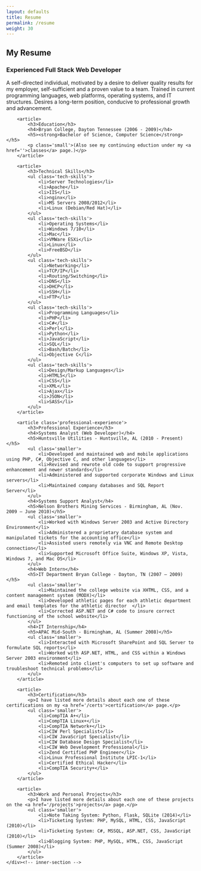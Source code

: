 ```yaml
---
layout: defaults
title: Resume
permalink: /resume
weight: 30
---
```


<section>
    <div class='inner-section'>
        <h2>My Resume</h2>
        <article>
            <h3>Experienced Full Stack Web Developer</h3>
            <p class='resume-top'>A self-directed individual, motivated by a desire to deliver quality results for my employer, self-sufficient and a proven value to a team.  Trained in current programming languages, web platforms, operating systems, and IT structures. Desires a long-term position, conducive to professional growth and advancement.</p>
        </article>

        <article>
            <h3>Education</h3>
            <h4>Bryan College, Dayton Tennessee (2006 - 2009)</h4>
            <h5><strong>Bachelor of Science, Computer Science</strong></h5>
            <p class='small'>(Also see my continuing eduction under my <a href=''>classes</a> page.)</p>
        </article>

        <article>
            <h3>Technical Skills</h3>
            <ul class='tech-skills'>
                <li>Server Technologies</li>
                <li>Apache</li>
                <li>IIS</li>
                <li>nginx</li>
                <li>MS Servers 2008/2012</li>
                <li>Linux (Debian/Red Hat)</li>
            </ul>
            <ul class='tech-skills'>
                <li>Operating Systems</li>
                <li>Windows 7/10</li>
                <li>Mac</li>
                <li>VMWare ESXi</li>
                <li>Linux</li>
                <li>FreeBSD</li>
            </ul>
            <ul class='tech-skills'>
                <li>Networking</li>
                <li>TCP/IP</li>
                <li>Routing/Switching</li>
                <li>DNS</li>
                <li>DHCP</li>
                <li>SSH</li>
                <li>FTP</li>
            </ul>
            <ul class='tech-skills'>
                <li>Programming Languages</li>
                <li>PHP</li>
                <li>C#</li>
                <li>Perl</li>
                <li>Python</li>
                <li>JavaScript</li>
                <li>SQL</li>
                <li>Bash/Batch</li>
                <li>Objective C</li>
            </ul>
            <ul class='tech-skills'>
                <li>Design/Markup Languages</li>
                <li>HTML5</li>
                <li>CSS</li>
                <li>XML</li>
                <li>Ajax</li>
                <li>JSON</li>
                <li>SASS</li>
            </ul>
        </article>

        <article class='professional-experience'>
            <h3>Professional Experience</h3>
            <h4>Systems Analyst (Web Developer)</h4>
            <h5>Huntsville Utilities - Huntsville, AL (2010 - Present)</h5>
            <ul class='smaller'>
                <li>Developed and maintained web and mobile applications using PHP, C#, Objective C, and other languages</li>
                <li>Revised and rewrote old code to support progressive enhancement and newer standards</li>
                <li>Administered and supported corporate Windows and Linux servers</li>
                <li>Maintained company databases and SQL Report Server</li>
            </ul>
            <h4>Systems Support Analyst</h4>
            <h5>Nelson Brothers Mining Services - Birmingham, AL (Nov. 2009 – June 2010)</h5>
            <ul class='smaller'>
                <li>Worked with Windows Server 2003 and Active Directory Environment</li>
                <li>Administered a proprietary database system and manipulated tickets for the accounting office</li>
                <li>Assisted users remotely via VNC and Remote Desktop connection</li>
                <li>Supported Microsoft Office Suite, Windows XP, Vista, Windows 7, and Mac OS</li>
            </ul>
            <h4>Web Intern</h4>
            <h5>IT Department Bryan College - Dayton, TN (2007 – 2009)</h5>
            <ul class='smaller'>
                <li>Maintained the college website via XHTML, CSS, and a content management system (MODX)</li>
                <li>Developed athletic pages for each athletic department and email templates for the athletic director  </li>
                <li>Corrected ASP.NET and C# code to insure correct functioning of the school website</li>
            </ul>
            <h4>IT Internship</h4>
            <h5>APAC Mid-South - Birmingham, AL (Summer 2008)</h5>
            <ul class='smaller'>
                <li>Interacted with Microsoft SharePoint and SQL Server to formulate SQL reports</li>
                <li>Worked with ASP.NET, HTML, and CSS within a Windows Server 2003 environment</li>
                <li>Remoted into client's computers to set up software and troubleshoot technical problems</li>
            </ul>
        </article>

        <article>
            <h3>Certification</h3>
            <p>I have listed more details about each one of these certifications on my <a href='/certs'>certification</a> page.</p>
            <ul class='smaller'>
                <li>CompTIA A+</li>
                <li>CompTIA Linux+</li>
                <li>CompTIA Network+</li>
                <li>CIW Perl Specialist</li>
                <li>CIW JavaScript Specialist</li>
                <li>CIW Database Design Specialist</li>
                <li>CIW Web Development Professional</li>
                <li>Zend Certified PHP Engineer</li>
                <li>Linux Professional Institute LPIC-1</li>
                <li>Certified Ethical Hacker</li>
                <li>CompTIA Security+</li>
            </ul>
        </article>

        <article>
            <h3>Work and Personal Projects</h3>
            <p>I have listed more details about each one of these projects on the <a href='/projects'>projects</a> page.</p>
            <ul class='smaller'>
                <li>Note Taking System: Python, Flask, SQLite (2014)</li>
                <li>Ticketing System: PHP, MySQL, HTML, CSS, JavaScript (2010)</li>
                <li>Ticketing System: C#, MSSQL, ASP.NET, CSS, JavaScript (2010)</li>
                <li>Blogging System: PHP, MySQL, HTML, CSS, JavaScript (Summer 2008)</li>
            </ul>
        </article>
    </div><!-- inner-section -->
</section>